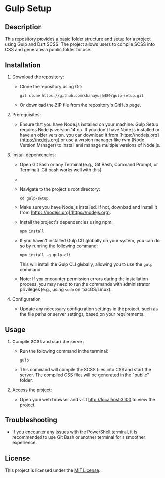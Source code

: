 # Gulp Setup

## Description
This repository provides a basic folder structure and setup for a project using Gulp and Dart SCSS. The project allows users to compile SCSS into CSS and generates a public folder for use.

## Installation
1. Download the repository:
   - Clone the repository using Git:
     ```
     git clone https://github.com/shahayush480/gulp-setup.git
     ```
   - Or download the ZIP file from the repository's GitHub page.


2. Prerequisites:
   - Ensure that you have Node.js installed on your machine. Gulp Setup requires Node.js version 14.x.x. If you don't have Node.js installed or have an older version, you can download it from [https://nodejs.org](https://nodejs.org) or use a version manager like nvm (Node Version Manager) to install and manage multiple versions of Node.js.

3. Install dependencies:
   - Open Git Bash or any Terminal (e.g., Git Bash, Command Prompt, or Terminal) [Git bash works well with this].
   - 
   - Navigate to the project's root directory:
     ```
     cd gulp-setup
     ```
   - Make sure you have Node.js installed. If not, download and install it from [https://nodejs.org](https://nodejs.org).
   - Install the project's dependencies using npm:
     ```
     npm install
     ```
   - If you haven't installed Gulp CLI globally on your system, you can do so by running the following command:
     ```
     npm install -g gulp-cli
     ```
     This will install the Gulp CLI globally, allowing you to use the `gulp` command.

   - Note: If you encounter permission errors during the installation process, you may need to run the commands with administrator privileges (e.g., using `sudo` on macOS/Linux).

4. Configuration:
   - Update any necessary configuration settings in the project, such as the file paths or server settings, based on your requirements.



## Usage
1. Compile SCSS and start the server:
   - Run the following command in the terminal:
     ```
     gulp
     ```
   - This command will compile the SCSS files into CSS and start the server. The compiled CSS files will be generated in the "public" folder.

2. Access the project:
   - Open your web browser and visit [http://localhost:3000](http://localhost:3000) to view the project.

## Troubleshooting
- If you encounter any issues with the PowerShell terminal, it is recommended to use Git Bash or another terminal for a smoother experience.

## License
This project is licensed under the [MIT License](LICENSE).
